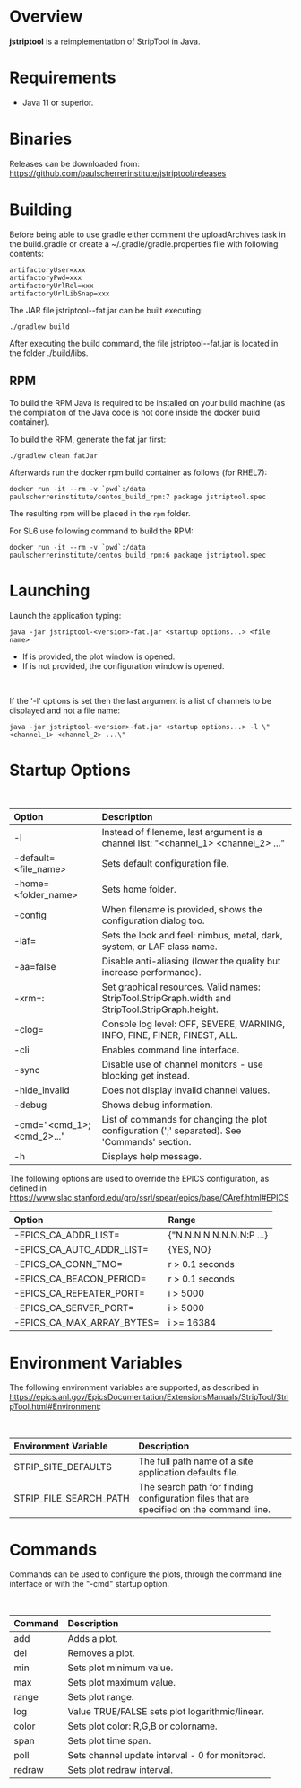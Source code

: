 # Overview

__jstriptool__ is a reimplementation of StripTool in Java. 



# Requirements

 * Java 11 or superior. 



# Binaries

Releases can be downloaded from: https://github.com/paulscherrerinstitute/jstriptool/releases



# Building

Before being able to use gradle either comment the uploadArchives task in the build.gradle or create a ~/.gradle/gradle.properties file with following contents:
```
artifactoryUser=xxx
artifactoryPwd=xxx
artifactoryUrlRel=xxx
artifactoryUrlLibSnap=xxx
```

The JAR file jstriptool-<version>-fat.jar can be built executing:
 ```
 ./gradlew build
 ```  

After executing the build command, the file jstriptool-<version>-fat.jar is located in the folder  ./build/libs. 


## RPM
To build the RPM Java is required to be installed on your build machine (as the compilation of the Java code is not done inside the docker build container). 

To build the RPM, generate the fat jar first:
 ```
 ./gradlew clean fatJar
 ```

Afterwards run the docker rpm build container as follows (for RHEL7):
```
docker run -it --rm -v `pwd`:/data paulscherrerinstitute/centos_build_rpm:7 package jstriptool.spec
```

The resulting rpm will be placed in the `rpm` folder.

For SL6 use following command to build the RPM:

```
docker run -it --rm -v `pwd`:/data paulscherrerinstitute/centos_build_rpm:6 package jstriptool.spec
```


# Launching

Launch the application typing:
 ```
 java -jar jstriptool-<version>-fat.jar <startup options...> <file name>
 ```  

 * If <file name> is provided, the plot window is opened.
 * If <file name> is not provided, the configuration window is opened.

<br/>

If the '-l' options is set then the last argument is a list of channels to be displayed and not a file name:
 ```
 java -jar jstriptool-<version>-fat.jar <startup options...> -l \"<channel_1> <channel_2> ...\"
 ```  


# Startup Options

<br/>

| Option                       | Description |
| :--------------------------- | :---------- |
| -l                           | Instead of fileneme, last argument is a channel list: \"<channel_1> <channel_2> ...\"|
| -default=<file_name>         | Sets default configuration file.|'
| -home=<folder_name>          | Sets home folder.|
| -config                      | When filename is provided, shows the configuration dialog too.|
| -laf=<name>                  | Sets the look and feel: nimbus, metal, dark, system, or LAF class name.|
| -aa=false                    | Disable anti-aliasing (lower the quality but increase performance).|
| -xrm=<resource name>:<value> | Set graphical resources. Valid names: StripTool.StripGraph.width and StripTool.StripGraph.height.|
| -clog=<level>                | Console log level: OFF, SEVERE, WARNING, INFO, FINE, FINER, FINEST, ALL.|
| -cli                         | Enables command line interface.|
| -sync                        | Disable use of channel monitors - use blocking get instead.|
| -hide_invalid                | Does not display invalid channel values.|
| -debug                       | Shows debug information.|
| -cmd="<cmd_1>;<cmd_2>..."    | List of commands for changing the plot configuration (';' separated). See 'Commands' section.|
| -h                           | Displays help message.|


The following options are used to override the EPICS configuration, as defined in 
https://www.slac.stanford.edu/grp/ssrl/spear/epics/base/CAref.html#EPICS
<br/>

| Option                            | Range |
| :---------------------------------| :---------- |
| -EPICS_CA_ADDR_LIST=<value>       | {"N.N.N.N N.N.N.N:P ...}
| -EPICS_CA_AUTO_ADDR_LIST=<value>  | {YES, NO}|
| -EPICS_CA_CONN_TMO=<value>        | r > 0.1 seconds|
| -EPICS_CA_BEACON_PERIOD=<value>   | r > 0.1 seconds|
| -EPICS_CA_REPEATER_PORT=<value>   | i > 5000|
| -EPICS_CA_SERVER_PORT=<value>     | i > 5000|
| -EPICS_CA_MAX_ARRAY_BYTES=<value> | i >= 16384|



# Environment Variables

The following environment variables are supported, as described in 
https://epics.anl.gov/EpicsDocumentation/ExtensionsManuals/StripTool/StripTool.html#Environment:

<br/>

| Environment Variable                 | Description |
| :----------------------------------- | :---------- |
| STRIP_SITE_DEFAULTS                  | The full path name of a site application defaults file.|
| STRIP_FILE_SEARCH_PATH               | The search path for finding configuration files that are specified on the command line.|
 


# Commands

Commands can be used to configure the plots, through the command line interface or with the "-cmd" startup option.

<br/>

| Command                              | Description |
| :----------------------------------- | :---------- |
| add <channel>                        | Adds a plot.|
| del <channel or index>               | Removes a plot.|
| min <channel or index> <value>       | Sets plot minimum value.|
| max <channel or index> <value>       | Sets plot maximum value.|
| range <channel or index> <min> <max> | Sets plot range.|
| log <channel or index> <value>       | Value TRUE/FALSE sets plot logarithmic/linear.|
| color <channel or index> <color>     | Sets plot color: R,G,B or colorname.|
| span <time in seconds>               | Sets plot time span.|
| poll <time in seconds>               | Sets channel update interval - 0 for monitored.|
| redraw <time in seconds>             | Sets plot redraw interval.|
